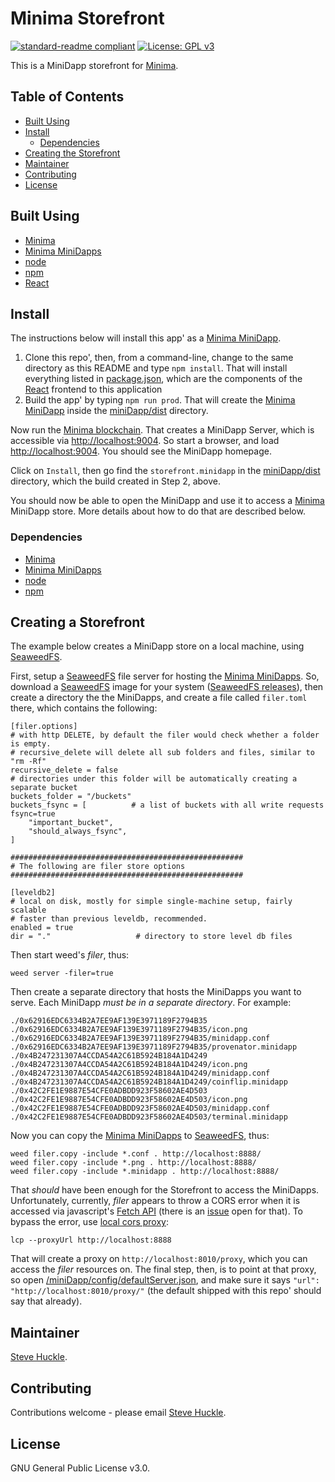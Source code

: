 # Minima Storefront

[![standard-readme compliant](https://img.shields.io/badge/readme%20style-standard-brightgreen.svg?style=flat-square)](https://github.com/RichardLitt/standard-readme)
[![License: GPL v3](https://img.shields.io/badge/License-GPL%20v3-blue.svg)](/docs/COPYING.txt)

This is a MiniDapp storefront for [Minima](https://github.com/minima-global).

## Table of Contents

- [Built Using](#built-using)  
- [Install](#install)
  - [Dependencies](#dependencies)
- [Creating the Storefront](#creating-the-storefront)
- [Maintainer](#maintainer)
- [Contributing](#contributing)
- [License](#license)

## Built Using

- [Minima](https://github.com/minima-global/Minima)
- [Minima MiniDapps](https://github.com/minima-global/MiniDAPP)
- [node](https://nodejs.org/en/)
- [npm](https://www.npmjs.com/)
- [React](https://reactjs.org/)

## Install

The instructions below will install this app' as a [Minima MiniDapp](https://github.com/minima-global/MiniDAPP).

1. Clone this repo', then, from a command-line, change to the same directory as this README
 and type `npm install`. That will install everything listed in [package.json](/package.json), which are the components of the [React](https://reactjs.org/) frontend to this application
2. Build the app' by typing `npm run prod`. That will create the [Minima MiniDapp](https://github.com/minima-global/MiniDAPP) inside the [miniDapp/dist](./miniDapp/dist) directory.

Now run the [Minima blockchain](https://github.com/minima-global/Minima). That creates a MiniDapp Server, which is accessible via [http://localhost:9004](http://localhost:9004). So start a browser, and load [http://localhost:9004](http://localhost:9004). You should see the MiniDapp homepage.

Click on `Install`, then go find the `storefront.minidapp` in the [miniDapp/dist](./miniDapp/dist) directory, which the build created in Step 2, above.

You should now be able to open the MiniDapp and use it to access a [Minima](https://github.com/minima-global/Minima) MiniDapp store. More details about how to do that are described below.

### Dependencies

- [Minima](https://github.com/minima-global/Minima)
- [Minima MiniDapps](https://github.com/minima-global/MiniDAPP)
- [node](https://nodejs.org/en/)
- [npm](https://www.npmjs.com/)

## Creating a Storefront

The example below creates a MiniDapp store on a local machine, using [SeaweedFS](https://github.com/chrislusf/seaweedfs).

First, setup a [SeaweedFS](https://github.com/chrislusf/seaweedfs) file server for hosting the [Minima MiniDapps](https://github.com/minima-global/MiniDAPP). So, download a [SeaweedFS](https://github.com/chrislusf/seaweedfs) image for your system ([SeaweedFS releases](https://github.com/chrislusf/seaweedfs/releases)), then create a directory the the MiniDapps, and create a file called `filer.toml` there, which contains the following:

```
[filer.options]
# with http DELETE, by default the filer would check whether a folder is empty.
# recursive_delete will delete all sub folders and files, similar to "rm -Rf"
recursive_delete = false
# directories under this folder will be automatically creating a separate bucket
buckets_folder = "/buckets"
buckets_fsync = [          # a list of buckets with all write requests fsync=true
	"important_bucket",
	"should_always_fsync",
]

####################################################
# The following are filer store options
####################################################

[leveldb2]
# local on disk, mostly for simple single-machine setup, fairly scalable
# faster than previous leveldb, recommended.
enabled = true
dir = "."					# directory to store level db files
```

Then start weed's _filer_, thus:

```
weed server -filer=true
```

Then create a separate directory that hosts the MiniDapps you want to serve. Each MiniDapp _must be in a separate directory_. For example:

```
./0x62916EDC6334B2A7EE9AF139E3971189F2794B35
./0x62916EDC6334B2A7EE9AF139E3971189F2794B35/icon.png
./0x62916EDC6334B2A7EE9AF139E3971189F2794B35/minidapp.conf
./0x62916EDC6334B2A7EE9AF139E3971189F2794B35/provenator.minidapp
./0x4B247231307A4CCDA54A2C61B5924B184A1D4249
./0x4B247231307A4CCDA54A2C61B5924B184A1D4249/icon.png
./0x4B247231307A4CCDA54A2C61B5924B184A1D4249/minidapp.conf
./0x4B247231307A4CCDA54A2C61B5924B184A1D4249/coinflip.minidapp
./0x42C2FE1E9887E54CFE0ADBDD923F58602AE4D503
./0x42C2FE1E9887E54CFE0ADBDD923F58602AE4D503/icon.png
./0x42C2FE1E9887E54CFE0ADBDD923F58602AE4D503/minidapp.conf
./0x42C2FE1E9887E54CFE0ADBDD923F58602AE4D503/terminal.minidapp
```

Now you can copy the [Minima MiniDapps](https://github.com/minima-global/MiniDAPP) to [SeaweedFS](https://github.com/chrislusf/seaweedfs), thus:

```
weed filer.copy -include *.conf . http://localhost:8888/
weed filer.copy -include *.png . http://localhost:8888/
weed filer.copy -include *.minidapp . http://localhost:8888/
```

That _should_ have been enough for the Storefront to access the MiniDapps. Unfortunately, currently, _filer_ appears to throw a CORS error when it is accessed via javascript's [Fetch API](https://developer.mozilla.org/en-US/docs/Web/API/Fetch_API) (there is an [issue](https://github.com/chrislusf/seaweedfs/issues/1595) open for that).  To bypass the error, use [local cors proxy](https://github.com/garmeeh/local-cors-proxy):

```
lcp --proxyUrl http://localhost:8888
```

That will create a proxy on `http://localhost:8010/proxy`, which you can access the _filer_ resources on. The final step, then, is to point at that proxy, so open [/miniDapp/config/defaultServer.json](//miniDapp/config/defaultServer.json), and make sure it says `"url": "http://localhost:8010/proxy/"` (the default shipped with this repo' should say that already).

## Maintainer

[Steve Huckle](https://glowkeeper.github.io/).

## Contributing

Contributions welcome - please email [Steve Huckle](https://glowkeeper.github.io/).

## License

GNU General Public License v3.0.
